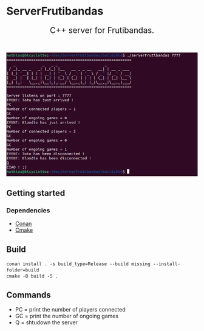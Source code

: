 # ServerFrutibandas

<p align=center style="font-size:150%;">
C++ server for Frutibandas.<br><br>
</p>

<p align="center">
<img alt="command_line_server" src="imgs/server.png">
</p>

## Getting started

### Dependencies

- [Conan](https://conan.io/)
- [Cmake](https://cmake.org/)

## Build

```
conan install . -s build_type=Release --build missing --install-folder=build
cmake -B build -S .
```

## Commands

- PC = print the number of players connected
- GC = print the number of ongoing games
- Q  = shtudown the server
